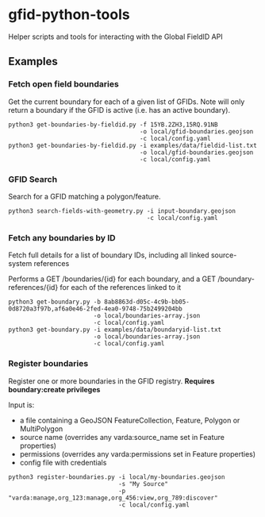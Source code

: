 # gfid-python-tools
 Helper scripts and tools for interacting with the Global FieldID API

## Examples

### Fetch open field boundaries 
Get the current boundary for each of a given list of GFIDs. Note will only return a boundary if the GFID is active (i.e. has an active boundary).
```
python3 get-boundaries-by-fieldid.py -f 15YB.2ZH3,15RQ.91NB
                                     -o local/gfid-boundaries.geojson
                                     -c local/config.yaml
python3 get-boundaries-by-fieldid.py -i examples/data/fieldid-list.txt
                                     -o local/gfid-boundaries.geojson
                                     -c local/config.yaml
```

### GFID Search
Search for a GFID matching a polygon/feature.
```
python3 search-fields-with-geometry.py -i input-boundary.geojson
                                       -c local/config.yaml
```

### Fetch any boundaries by ID
Fetch full details for a list of boundary IDs, including all linked source-system references

Performs a GET /boundaries/{id} for each boundary, and a GET /boundary-references/{id} for each of the references linked to it
```
python3 get-boundary.py -b 8ab8863d-d05c-4c9b-bb05-0d8720a3f97b,af6a0e46-2fed-4ea0-9748-75b2499204bb
                        -o local/boundaries-array.json
                        -c local/config.yaml
python3 get-boundary.py -i examples/data/boundaryid-list.txt
                        -o local/boundaries-array.json
                        -c local/config.yaml
```

### Register boundaries
Register one or more boundaries in the GFID registry. **Requires boundary:create privileges**

Input is:
- a file containing a GeoJSON FeatureCollection, Feature, Polygon or MultiPolygon
- source name (overrides any varda:source_name set in Feature properties)
- permissions (overrides any varda:permissions set in Feature properties)
- config file with credentials
```
python3 register-boundaries.py -i local/my-boundaries.geojson
                               -s "My Source"
                               -p "varda:manage,org_123:manage,org_456:view,org_789:discover"
                               -c local/config.yaml
```
